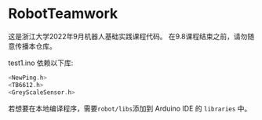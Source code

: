 # RobotTeamwork

这是浙江大学2022年9月机器人基础实践课程代码。
在9.8课程结束之前，请勿随意传播本仓库。

test1.ino 依赖以下库:

```cpp
<NewPing.h>
<TB6612.h>
<GreyScaleSensor.h>
```

若想要在本地编译程序，需要`robot/libs`添加到 Arduino IDE 的 `libraries` 中。
